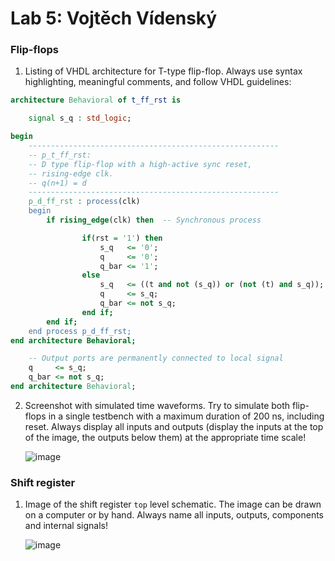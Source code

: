# Lab 5: Vojtěch Vídenský

### Flip-flops

1. Listing of VHDL architecture for T-type flip-flop. Always use syntax highlighting, meaningful comments, and follow VHDL guidelines:

```vhdl
architecture Behavioral of t_ff_rst is

    signal s_q : std_logic;

begin
    --------------------------------------------------------
    -- p_t_ff_rst:
    -- D type flip-flop with a high-active sync reset,
    -- rising-edge clk.
    -- q(n+1) = d
    --------------------------------------------------------
    p_d_ff_rst : process(clk)
    begin
        if rising_edge(clk) then  -- Synchronous process

                if(rst = '1') then 
                    s_q   <= '0';
                    q     <= '0';
                    q_bar <= '1';
                else
                    s_q   <= ((t and not (s_q)) or (not (t) and s_q));
                    q     <= s_q;
                    q_bar <= not s_q;
                end if;
        end if;
    end process p_d_ff_rst;
end architecture Behavioral;

    -- Output ports are permanently connected to local signal
    q     <= s_q;
    q_bar <= not s_q;
end architecture Behavioral;
```

2. Screenshot with simulated time waveforms. Try to simulate both flip-flops in a single testbench with a maximum duration of 200 ns, including reset. Always display all inputs and outputs (display the inputs at the top of the image, the outputs below them) at the appropriate time scale!

   ![image](https://user-images.githubusercontent.com/99399676/158434247-2b1a43cf-01ca-4834-97b7-6354689d8a78.png)

### Shift register

1. Image of the shift register `top` level schematic. The image can be drawn on a computer or by hand. Always name all inputs, outputs, components and internal signals!

   ![image](https://user-images.githubusercontent.com/99399676/158437131-9557a12f-0295-43ef-bf0f-65a110a5346f.png)
